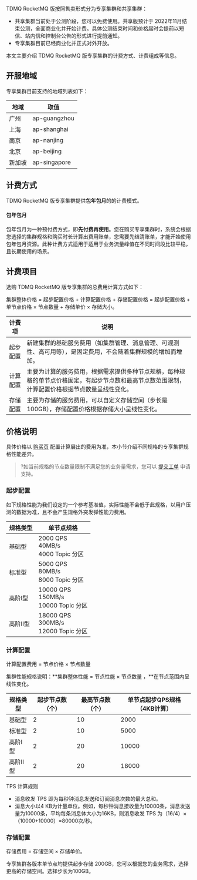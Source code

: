 TDMQ RocketMQ 版按照售卖形式分为专享集群和共享集群：

- 共享集群当前处于公测阶段，您可以免费使用。共享版预计于 2022年11月结束公测，全面商业化并开始计费。具体公测结束时间和价格届时会提前以短信、站内信和控制台公告的形式进行提前通知。
- 专享集群目前已经商业化并正式对外开放。 

本文主要介绍 TDMQ RocketMQ 版专享集群的计费方式、计费组成等信息。

## 开服地域
专享集群目前支持的地域列表如下：

| 地域 | 取值 |
|---------|---------|
| 广州	 | ap-guangzhou |
| 上海 | ap-shanghai |
| 南京 | ap-nanjing |
| 北京 | ap-beijing |
| 新加坡 | 	ap-singapore |


## 计费方式

 TDMQ RocketMQ 版专享集群提供**包年包月**的的计费模式。

#### 包年包月

包年包月为一种预付费方式，即**先付费再使用**。您在购买专享集群时，系统会根据您选择的集群规格和购买时长计算出费用账单，您需要先结清账单，才能开始使用包年包月资源。此种计费方式适用于适用于业务流量峰值在不同时间段比较平稳，且长期使用的场景。



## 计费项目

选购 TDMQ RocketMQ 版专享集群的总费用计算方式如下：

集群整体价格 = 起步配置价格 + 计算配置价格 + 存储配置价格 = 起步配置价格 + 单节点价格 × 节点数量 + 存储单价 × 存储大小。

| 计费项   | 说明                                                         |
| -------- | ------------------------------------------------------------ |
| 起步配置 | 新建集群的基础服务费用（如集群管理、消息管理、可观测性、高可用等），是固定费用，不会随着集群规模的增加而增加。 |
| 计算配置 | 主要为计算的服务费用，根据需求提供多种节点规格，每种规格的单节点价格固定，有起步节点数和最高节点数范围限制，计算配置价格根据节点数量呈线性变化。 |
| 存储配置 | 主要为存储的服务费用，可以自定义存储空间（步长是100GB），存储配置价格根据存储大小呈线性变化。 |





## 价格说明

具体价格以 [购买页](https://buy.cloud.tencent.com/tdmq?protocol=RocketMQ&rid=9&clusterType=standard) 配置计算展出的费用为准，本小节介绍不同规格的专享集群规格性能差异。

> ?如当前规格的节点数量限制不满足您的业务量需求，您可以 [提交工单](https://console.cloud.tencent.com/workorder/category) 申请支持。



### 起步配置

如下规格性能为我们设定的一个参考基准值，实际性能不会低于此规格，以用户压测的数据为准，且不会产生规格外突发弹性能力费用。

| 规格类型 | 单节点规格                     |
| -------- | ------------------------------ |
| 基础型   | 2000 QPS<br>40MB/s<br>4000 Topic 分区    |
| 标准型   | 5000 QPS<br>80MB/s<br>8000 Topic 分区    |
| 高阶I型  | 10000 QPS<br>150MB/s<br>10000 Topic 分区 |
| 高阶II型 | 18000 QPS<br>300MB/s<br>12000 Topic 分区 |





### 计算配置

计算配置费用 = 节点价格 × 节点数量

集群性能规格说明：**集群整体性能 = 节点性能 × 节点数量 ，**在节点范围内呈线性变化。

| **规格类型** | **起步节点数（个）** | **最高节点数（个）** | **单节点起步QPS规格（4KB计算）** |
| ------------ | -------------------- | -------------------- | -------------------------------- |
| 基础型       | 2                    | 10                   | 2000                             |
| 标准型       | 2                    | 10                   | 5000                             |
| 高阶I型      | 2                    | 20                   | 10000                            |
| 高阶II型     | 2                    | 20                   | 18000                            |

TPS 计算规则

- 消息收发 TPS 即为每秒钟消息发送和订阅消息次数的最大总和。
- 消息大小以4 KB为计量单位。例如，每秒钟消息接收量为10000条，消息发送量为10000条，平均每条消息体大小为16KB，则消息收发 TPS 为（16/4）×（10000+10000）=80000次/秒。



### 存储配置

存储费用 = 存储空间 × 存储单价。

专享集群各版本单节点均提供起步存储 200GB，您可以根据您的业务需求，选择更高的存储空间。选择步长为100GB。
